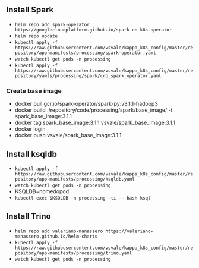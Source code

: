 ## Install Spark

- `helm repo add spark-operator https://googlecloudplatform.github.io/spark-on-k8s-operator`
- `helm repo update`
- `kubectl apply -f https://raw.githubusercontent.com/vsvale/kappa_k8s_config/master/repository/app-manifests/processing/spark-operator.yaml`
- `watch kubectl get pods -n processing`
- `kubectl apply -f https://raw.githubusercontent.com/vsvale/kappa_k8s_config/master/repository/yamls/processing/spark/crb_spark_operator.yaml`

### Create base image
- docker pull gcr.io/spark-operator/spark-py:v3.1.1-hadoop3
- docker build ./repository/code/processing/spark/base_image/ -t spark_base_image:3.1.1
- docker tag spark_base_image:3.1.1 vsvale/spark_base_image:3.1.1
- docker login
- docker push vsvale/spark_base_image:3.1.1

## Install ksqldb

- `kubectl apply -f https://raw.githubusercontent.com/vsvale/kappa_k8s_config/master/repository/app-manifests/processing/ksqldb.yaml`
- `watch kubectl get pods -n processing`
- KSQLDB=nomedopod
- `kubectl exec $KSQLDB -n processing -ti -- bash ksql`


## Install Trino

- `helm repo add valeriano-manassero https://valeriano-manassero.github.io/helm-charts`
- `kubectl apply -f https://raw.githubusercontent.com/vsvale/kappa_k8s_config/master/repository/app-manifests/processing/trino.yaml`
- `watch kubectl get pods -n processing`
